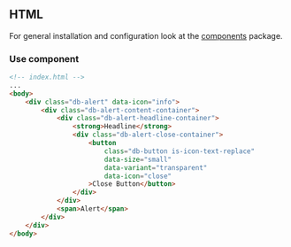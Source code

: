 ## HTML

For general installation and configuration look at the [components](https://www.npmjs.com/package/@db-ui/components) package.

### Use component

```html index.html
<!-- index.html -->
...
<body>
	<div class="db-alert" data-icon="info">
		<div class="db-alert-content-container">
			<div class="db-alert-headline-container">
				<strong>Headline</strong>
				<div class="db-alert-close-container">
					<button
						class="db-button is-icon-text-replace"
						data-size="small"
						data-variant="transparent"
						data-icon="close"
					>Close Button</button>
				</div>
			</div>
			<span>Alert</span>
		</div>
	</div>
</body>
```

